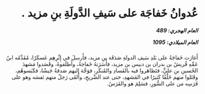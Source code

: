 <h1 dir="rtl">عُدوانُ خَفاجَة على سَيفِ الدَّولَةِ بنِ مزيد .</h1>

<h5 dir="rtl">العام الهجري:  489

العام الميلادي: 1095

</h5>

<p dir="rtl">أَغارَت خَفاجَةُ على بَلدِ سَيفِ الدولةِ صَدَقَة بنِ مزيد، فأَرسلَ في إِثْرِهِم عَسكَرًا، مُقَدِّمُه ابنُ عَمِّهِ قُريشُ بن بدران بن دبيس بن مزيد، فأَسَرَتهُ خَفاجةُ، وأَطلَقوهُ، وقَصَدوا مَشهدَ الحُسينِ بنِ عليٍّ، فتَظاهَروا فيه بالفَسادِ والمُنكَرِ، فوَجَّهَ إليهم صَدقةُ جَيشًا، فكَبَسوهُم، وقَتَلوا منهم خَلْقًا كَثيرًا في المَشهدِ، حتى عند الضَّريحِ، وأَلقَى رَجلٌ منهم نَفسَه وهو على فَرَسِه من على السُّورِ، فسَلِمَ هو والفَرَسُ.</p></br>
